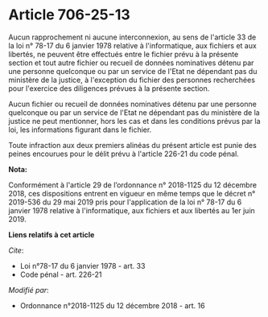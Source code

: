 # Article 706-25-13

Aucun rapprochement ni aucune interconnexion, au sens de l'article 33 de la loi n° 78-17 du 6 janvier 1978 relative à
l'informatique, aux fichiers et aux libertés, ne peuvent être effectués entre le fichier prévu à la présente section et tout
autre fichier ou recueil de données nominatives détenu par une personne quelconque ou par un service de l'Etat ne dépendant
pas du ministère de la justice, à l'exception du fichier des personnes recherchées pour l'exercice des diligences prévues à
la présente section.

Aucun fichier ou recueil de données nominatives détenu par une personne quelconque ou par un service de l'Etat ne dépendant
pas du ministère de la justice ne peut mentionner, hors les cas et dans les conditions prévus par la loi, les informations
figurant dans le fichier.

Toute infraction aux deux premiers alinéas du présent article est punie des peines encourues pour le délit prévu à l'article
226-21 du code pénal.

**Nota:**

Conformément à l'article 29 de l’ordonnance n° 2018-1125 du 12 décembre 2018, ces dispositions entrent en vigueur en même
temps que le décret n° 2019-536 du 29 mai 2019 pris pour l'application de la loi n° 78-17 du 6 janvier 1978 relative à
l'informatique, aux fichiers et aux libertés au 1er juin 2019.

**Liens relatifs à cet article**

_Cite_:

  - Loi n°78-17 du 6 janvier 1978 - art. 33
  - Code pénal - art. 226-21

_Modifié par_:

  - Ordonnance n°2018-1125 du 12 décembre 2018 - art. 16
